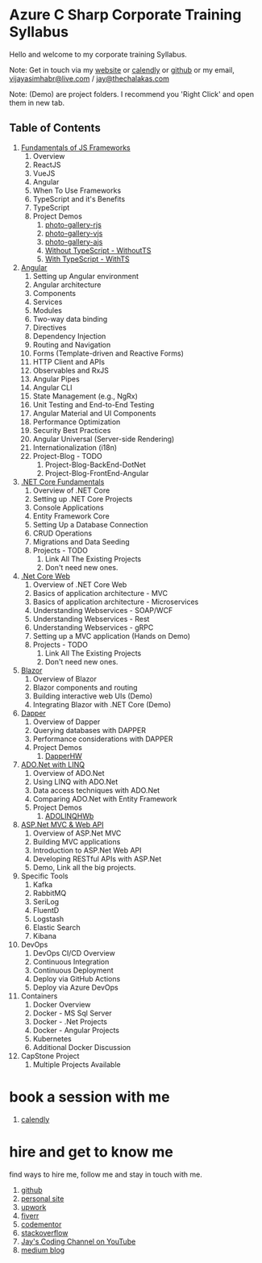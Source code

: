 # Azure C Sharp Corporate Training Syllabus

Hello and welcome to my corporate training Syllabus. 

Note: Get in touch via my [website](https://stories.thechalakas.com/) or [calendly](https://calendly.com/jaycodingtutor/30min) or [github](https://github.com/Jay-study-nildana) or my email, vijayasimhabr@live.com / jay@thechalakas.com

Note: (Demo) are project folders. I recommend you 'Right Click' and open them in new tab.

## Table of Contents

1. [Fundamentals of JS Frameworks](https://github.com/Jay-study-nildana/Azure-CSharp-Corp-Trainer-Syllabus/blob/main/FOJSF/readme.md)
    1. Overview
    1. ReactJS        
    1. VueJS        
    1. Angular
    1. When To Use Frameworks
    1. TypeScript and it's Benefits
    1. TypeScript
    1. Project Demos
        1. [photo-gallery-rjs](https://github.com/Jay-study-nildana/Azure-CSharp-Corp-Trainer-Syllabus/tree/main/FOJSF/photo-gallery-rjs)
        1. [photo-gallery-vjs](https://github.com/Jay-study-nildana/Azure-CSharp-Corp-Trainer-Syllabus/tree/main/FOJSF/photo-gallery-vjs)
        1. [photo-gallery-ajs](https://github.com/Jay-study-nildana/Azure-CSharp-Corp-Trainer-Syllabus/tree/main/FOJSF/photo-gallery-ajs)
        1. [Without TypeScript - WithoutTS](https://github.com/Jay-study-nildana/Azure-CSharp-Corp-Trainer-Syllabus/tree/main/FOJSF/TypeScriptDemo/WithoutTS)
        1. [With TypeScript - WithTS](https://github.com/Jay-study-nildana/Azure-CSharp-Corp-Trainer-Syllabus/tree/main/FOJSF/TypeScriptDemo/WithTS)
1. [Angular](https://github.com/Jay-study-nildana/Azure-CSharp-Corp-Trainer-Syllabus/blob/main/Angular/readme.md)
    1. Setting up Angular environment
    2. Angular architecture
    3. Components
    4. Services
    5. Modules
    6. Two-way data binding
    7. Directives
    8. Dependency Injection
    9. Routing and Navigation
    10. Forms (Template-driven and Reactive Forms)
    11. HTTP Client and APIs
    12. Observables and RxJS
    13. Angular Pipes
    14. Angular CLI
    15. State Management (e.g., NgRx)
    16. Unit Testing and End-to-End Testing
    17. Angular Material and UI Components
    18. Performance Optimization
    19. Security Best Practices
    20. Angular Universal (Server-side Rendering)
    21. Internationalization (i18n)
    22. Project-Blog - TODO
        1. Project-Blog-BackEnd-DotNet
        1. Project-Blog-FrontEnd-Angular
1. [.NET Core Fundamentals](https://github.com/Jay-study-nildana/Azure-CSharp-Corp-Trainer-Syllabus/blob/main/DotNetFundamentals/readme.md)
    1. Overview of .NET Core
    1. Setting up .NET Core Projects
    1. Console Applications
    1. Entity Framework Core
    1. Setting Up a Database Connection
    1. CRUD Operations
    1. Migrations and Data Seeding
    1. Projects - TODO
        1. Link All The Existing Projects
        1. Don't need new ones.
1. [.Net Core Web](https://github.com/Jay-study-nildana/Azure-CSharp-Corp-Trainer-Syllabus/blob/main/DotNetCoreWeb/readme.md) 
    1. Overview of .NET Core Web
    1. Basics of application architecture - MVC
    1. Basics of application architecture - Microservices
    1. Understanding Webservices - SOAP/WCF
    1. Understanding Webservices - Rest
    1. Understanding Webservices - gRPC
    1. Setting up a MVC application (Hands on Demo)
    1. Projects - TODO
        1. Link All The Existing Projects
        1. Don't need new ones.
1. [Blazor](https://github.com/Jay-study-nildana/Azure-CSharp-Corp-Trainer-Syllabus/blob/main/Blazor/readme.md)
    1. Overview of Blazor
    1. Blazor components and routing
    1. Building interactive web UIs (Demo)
    1. Integrating Blazor with .NET Core (Demo)
1. [Dapper](https://github.com/Jay-study-nildana/Azure-CSharp-Corp-Trainer-Syllabus/blob/main/Dapper/readme.md)
    1. Overview of Dapper
    1. Querying databases with DAPPER
    1. Performance considerations with DAPPER
    1. Project Demos
        1. [DapperHW](https://github.com/Jay-study-nildana/Azure-CSharp-Corp-Trainer-Syllabus/tree/main/Dapper/DapperHW)
1. [ADO.Net with LINQ](https://github.com/Jay-study-nildana/Azure-CSharp-Corp-Trainer-Syllabus/blob/main/ADONET/readme.md)
    1. Overview of ADO.Net
    1. Using LINQ with ADO.Net
    1. Data access techniques with ADO.Net
    1. Comparing ADO.Net with Entity Framework
    1. Project Demos
        1. [ADOLINQHWb](https://github.com/Jay-study-nildana/Azure-CSharp-Corp-Trainer-Syllabus/tree/main/ADONET/ADOLINQHWb)
1. [ASP.Net MVC & Web API](https://github.com/Jay-study-nildana/Azure-CSharp-Corp-Trainer-Syllabus/blob/main/MVCWEBAPI/readme.md)
    1. Overview of ASP.Net MVC
    1. Building MVC applications
    1. Introduction to ASP.Net Web API
    1. Developing RESTful APIs with ASP.Net
    1. Demo, Link all the big projects. 
1. Specific Tools
    1. Kafka
    1. RabbitMQ
    1. SeriLog
    1. FluentD
    1. Logstash
    1. Elastic Search
    1. Kibana
1. DevOps
    1. DevOps CI/CD Overview
    1. Continuous Integration
    1. Continuous Deployment
    1. Deploy via GitHub Actions
    1. Deploy via Azure DevOps
1. Containers
    1. Docker Overview
    1. Docker - MS Sql Server
    1. Docker - .Net Projects
    1. Docker - Angular Projects
    1. Kubernetes
    1. Additional Docker Discussion
1. CapStone Project
    1. Multiple Projects Available

# book a session with me

1. [calendly](https://calendly.com/jaycodingtutor/30min)

# hire and get to know me

find ways to hire me, follow me and stay in touch with me.

1. [github](https://github.com/Jay-study-nildana)
1. [personal site](https://thechalakas.com)
1. [upwork](https://www.upwork.com/fl/vijayasimhabr)
1. [fiverr](https://www.fiverr.com/jay_codeguy)
1. [codementor](https://www.codementor.io/@vijayasimhabr)
1. [stackoverflow](https://stackoverflow.com/users/5338888/jay)
1. [Jay's Coding Channel on YouTube](https://www.youtube.com/channel/UCJJVulg4J7POMdX0veuacXw/)
1. [medium blog](https://medium.com/@vijayasimhabr)